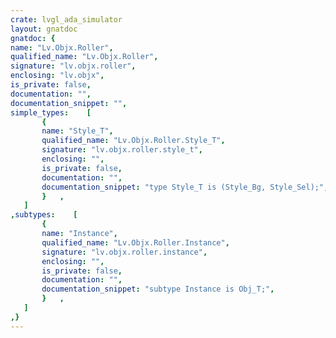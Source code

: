 ```yaml
---
crate: lvgl_ada_simulator
layout: gnatdoc
gnatdoc: {
name: "Lv.Objx.Roller",
qualified_name: "Lv.Objx.Roller",
signature: "lv.objx.roller",
enclosing: "lv.objx",
is_private: false,
documentation: "",
documentation_snippet: "",
simple_types:    [
       {
       name: "Style_T",
       qualified_name: "Lv.Objx.Roller.Style_T",
       signature: "lv.objx.roller.style_t",
       enclosing: "",
       is_private: false,
       documentation: "",
       documentation_snippet: "type Style_T is (Style_Bg, Style_Sel);",
       }   ,
   ]
,subtypes:    [
       {
       name: "Instance",
       qualified_name: "Lv.Objx.Roller.Instance",
       signature: "lv.objx.roller.instance",
       enclosing: "",
       is_private: false,
       documentation: "",
       documentation_snippet: "subtype Instance is Obj_T;",
       }   ,
   ]
,}
---
```

